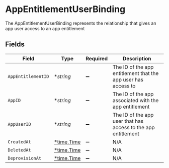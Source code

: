 # AppEntitlementUserBinding

The AppEntitlementUserBinding represents the relationship that gives an app user access to an app entitlement


## Fields

| Field                                                         | Type                                                          | Required                                                      | Description                                                   |
| ------------------------------------------------------------- | ------------------------------------------------------------- | ------------------------------------------------------------- | ------------------------------------------------------------- |
| `AppEntitlementID`                                            | **string*                                                     | :heavy_minus_sign:                                            | The ID of the app entitlement that the app user has access to |
| `AppID`                                                       | **string*                                                     | :heavy_minus_sign:                                            | The ID of the app associated with the app entitlement         |
| `AppUserID`                                                   | **string*                                                     | :heavy_minus_sign:                                            | The ID of the app user that has access to the app entitlement |
| `CreatedAt`                                                   | [*time.Time](https://pkg.go.dev/time#Time)                    | :heavy_minus_sign:                                            | N/A                                                           |
| `DeletedAt`                                                   | [*time.Time](https://pkg.go.dev/time#Time)                    | :heavy_minus_sign:                                            | N/A                                                           |
| `DeprovisionAt`                                               | [*time.Time](https://pkg.go.dev/time#Time)                    | :heavy_minus_sign:                                            | N/A                                                           |